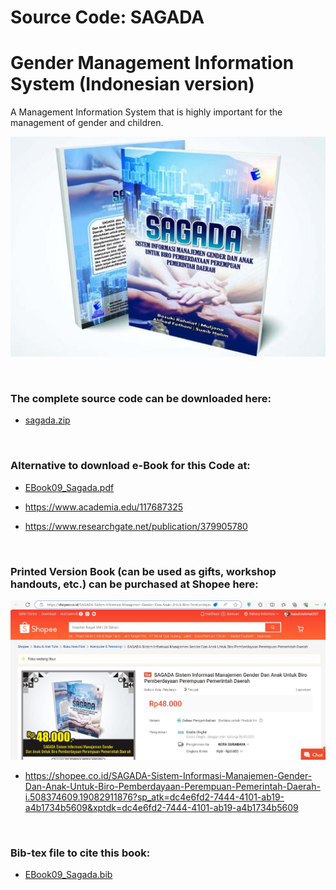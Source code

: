 # Source Code: SAGADA
# Gender Management Information System (Indonesian version)

A Management Information System that is highly important for the management of gender and children.

<p align="center">
  <img src="https://github.com/bsrahmat/ebook-09/blob/main/SAGADA.jpg" alt="" class="img-responsive" width="700">
</p>

<br>

### The complete source code can be downloaded here:

- <a href="https://github.com/bsrahmat/sagada/blob/main/sagada.zip" target="_blank">sagada.zip</a>

<br>

### Alternative to download e-Book for this Code at:

- <a href="https://github.com/bsrahmat/ebook-09/blob/main/EBook09_Sagada.pdf" target="_blank">EBook09_Sagada.pdf</a>

- <a href="https://www.academia.edu/117687325" target="_blank">https://www.academia.edu/117687325</a>

- <a href="https://www.researchgate.net/publication/379905780" target="_blank">https://www.researchgate.net/publication/379905780</a>

<br>

### Printed Version Book (can be used as gifts, workshop handouts, etc.) can be purchased at Shopee here:

<p align="center">
<a href="https://shopee.co.id/SAGADA-Sistem-Informasi-Manajemen-Gender-Dan-Anak-Untuk-Biro-Pemberdayaan-Perempuan-Pemerintah-Daerah-i.508374609.19082911876?sp_atk=dc4e6fd2-7444-4101-ab19-a4b1734b5609&xptdk=dc4e6fd2-7444-4101-ab19-a4b1734b5609" target="_blank"><img src="https://github.com/bsrahmat/ebook-09/blob/main/shopee_book09.jpg" alt="" class="img-responsive" width="700">
</a>
</p>

- <a href="https://shopee.co.id/SAGADA-Sistem-Informasi-Manajemen-Gender-Dan-Anak-Untuk-Biro-Pemberdayaan-Perempuan-Pemerintah-Daerah-i.508374609.19082911876?sp_atk=dc4e6fd2-7444-4101-ab19-a4b1734b5609&xptdk=dc4e6fd2-7444-4101-ab19-a4b1734b5609" target="_blank">https://shopee.co.id/SAGADA-Sistem-Informasi-Manajemen-Gender-Dan-Anak-Untuk-Biro-Pemberdayaan-Perempuan-Pemerintah-Daerah-i.508374609.19082911876?sp_atk=dc4e6fd2-7444-4101-ab19-a4b1734b5609&xptdk=dc4e6fd2-7444-4101-ab19-a4b1734b5609</a>

<br>

### Bib-tex file to cite this book:

- <a href="https://github.com/bsrahmat/ebook-09/blob/main/EBook09_Sagada.bib" target="_blank">EBook09_Sagada.bib</a>

<br>

